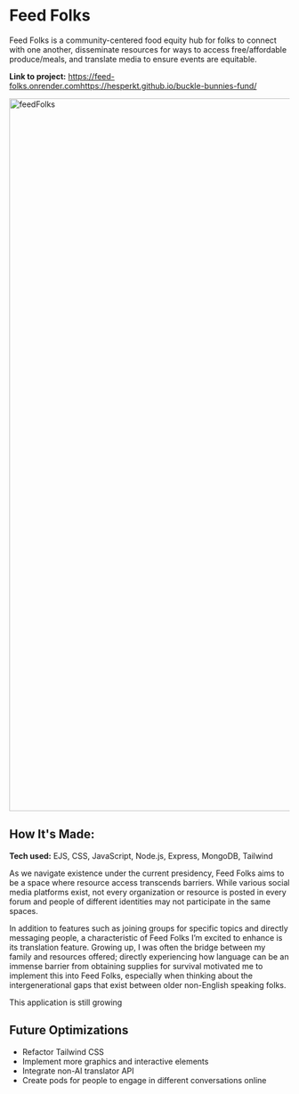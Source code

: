 # Feed Folks
Feed Folks is a community-centered food equity hub for folks to connect with one another, disseminate resources for ways to access free/affordable produce/meals, and translate media to ensure events are equitable.

**Link to project:** https://feed-folks.onrender.comhttps://hesperkt.github.io/buckle-bunnies-fund/

<img width="1280" alt="feedFolks" src="https://github.com/user-attachments/assets/3b451dde-fea7-4f29-8329-f5e17321124f" />


## How It's Made:

**Tech used:** EJS, CSS, JavaScript, Node.js, Express, MongoDB, Tailwind

As we navigate existence under the current presidency, Feed Folks aims to be a space where resource access transcends barriers. While various social media platforms exist, not every organization or resource is posted in every forum and people of different identities may not participate in the same spaces.

In addition to features such as joining groups for specific topics and directly messaging people, a characteristic of Feed Folks I’m excited to enhance is its translation feature. Growing up, I was often the bridge between my family and resources offered; directly experiencing how language can be an immense barrier from obtaining supplies for survival motivated me to implement this into Feed Folks, especially when thinking about the intergenerational gaps that exist between older non-English speaking folks.

This application is still growing


## Future Optimizations
- Refactor Tailwind CSS
- Implement more graphics and interactive elements
- Integrate non-AI translator API
- Create pods for people to engage in different conversations online
